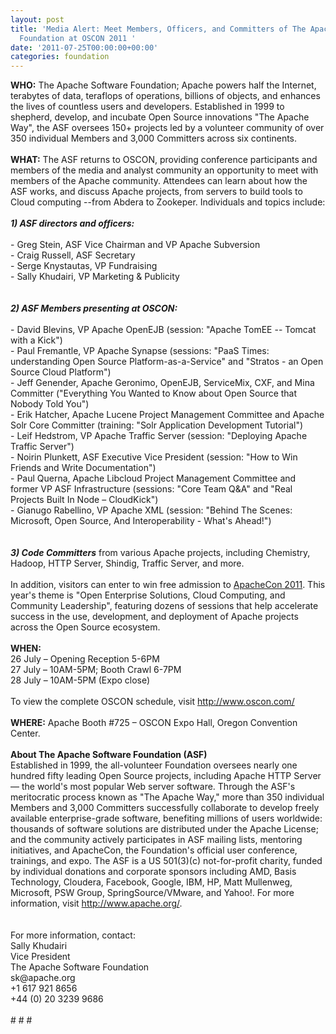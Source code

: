 ```yaml
---
layout: post
title: 'Media Alert: Meet Members, Officers, and Committers of The Apache Software
  Foundation at OSCON 2011 '
date: '2011-07-25T00:00:00+00:00'
categories: foundation
---
```

<div><b>WHO:</b> The Apache Software Foundation; Apache powers half the Internet, terabytes of data, teraflops of operations, billions of objects, and enhances the lives of countless users and developers. Established in 1999 to shepherd, develop, and incubate Open Source innovations &quot;The Apache Way&quot;, the ASF oversees 150+ projects led by a volunteer community of over 350 individual Members and 3,000 Committers across six continents.</div> 
  <div><br /></div> 
  <div><b>WHAT:</b> The ASF returns to OSCON, providing conference participants and members of the media and analyst community an opportunity to meet with members of the Apache community. Attendees can learn about how the ASF works, and discuss Apache projects, from servers to build tools to Cloud computing --from Abdera to Zookeper. Individuals and topics include:</div> 
  <div><br /></div> 
  <div><b><i>1) ASF directors and officers:</i></b></div> 
  <div><br /></div> 
  <div>- Greg Stein, ASF Vice Chairman and VP Apache Subversion</div> 
  <div>- Craig Russell, ASF Secretary</div> 
  <div>- Serge Knystautas, VP Fundraising</div> 
  <div>- Sally Khudairi, VP Marketing &amp; Publicity</div> 
  <div><br /></div> 
  <div><br /></div> 
  <div><b><i>2) ASF Members presenting at OSCON:</i></b></div> 
  <div><br /></div> 
  <div>- David Blevins, VP Apache OpenEJB (session: &quot;Apache TomEE -- Tomcat with a Kick&quot;)<br />- Paul Fremantle, VP Apache Synapse (sessions: &quot;PaaS Times: understanding Open Source Platform-as-a-Service&quot; and &quot;Stratos - an Open Source Cloud Platform&quot;)<br />- Jeff Genender, Apache Geronimo, OpenEJB, ServiceMix, CXF, and Mina Committer (&quot;Everything You Wanted to Know about Open Source that Nobody Told You&quot;)<br />- Erik Hatcher, Apache Lucene Project Management Committee and Apache Solr Core Committer (training: &quot;Solr Application Development Tutorial&quot;)<br />- Leif Hedstrom, VP Apache Traffic Server (session: &quot;Deploying Apache Traffic Server&quot;)<br />- Noirin Plunkett, ASF Executive Vice President (session: &quot;How to Win Friends and Write Documentation&quot;)</div> 
  <div>- Paul Querna, Apache Libcloud Project Management Committee and former VP ASF Infrastructure (sessions: &quot;Core Team Q&amp;A&quot; and &quot;Real Projects Built In Node – CloudKick&quot;)</div> 
  <div>- Gianugo Rabellino, VP Apache XML (session: &quot;Behind The Scenes: Microsoft, Open Source, And Interoperability - What's Ahead!&quot;)</div> 
  <div><br /></div> 
  <div><br /></div> 
  <div><b><i>3) Code Committers</i></b> from various Apache projects, including Chemistry, Hadoop, HTTP Server, Shindig, Traffic Server, and more.</div> 
  <div><br /></div> 
  <div>In addition, visitors can enter to win free admission to <a href="http://na11.apachecon.com/">ApacheCon 2011</a>. This year's theme is &quot;Open Enterprise Solutions, Cloud Computing, and Community Leadership&quot;, featuring dozens of sessions that help accelerate success in the use, development, and deployment of Apache projects across the Open Source ecosystem.</div> 
  <div><br /></div> 
  <div><b>WHEN:&nbsp;</b></div> 
  <div>26 July – Opening Reception 5-6PM</div> 
  <div>27 July – 10AM-5PM; Booth Crawl 6-7PM</div> 
  <div>28 July – 10AM-5PM (Expo close)</div> 
  <div><br /></div> 
  <div>To view the complete OSCON schedule, visit <a href="http://www.oscon.com/">http://www.oscon.com/</a></div> 
  <div><br /></div> 
  <div><b>WHERE:</b> Apache Booth #725 – OSCON Expo Hall, Oregon Convention Center.&nbsp;</div> 
  <div><br /></div> 
  <div><b>About The Apache Software Foundation (ASF)</b></div> 
  <div>Established in 1999, the all-volunteer Foundation oversees nearly one hundred fifty leading Open Source projects, including Apache HTTP Server — the world's most popular Web server software. Through the ASF's meritocratic process known as &quot;The Apache Way,&quot; more than 350 individual Members and 3,000 Committers successfully collaborate to develop freely available enterprise-grade software, benefiting millions of users worldwide: thousands of software solutions are distributed under the Apache License; and the community actively participates in ASF mailing lists, mentoring initiatives, and ApacheCon, the Foundation's official user conference, trainings, and expo. The ASF is a US 501(3)(c) not-for-profit charity, funded by individual donations and corporate sponsors including AMD, Basis Technology, Cloudera, Facebook, Google, IBM, HP, Matt Mullenweg, Microsoft, PSW Group, SpringSource/VMware, and Yahoo!. For more information, visit <a href="http://www.apache.org/">http://www.apache.org/</a>.</div> 
  <div><br /></div> 
  <div><br /></div> 
  <div>For more information, contact:</div> 
  <div>Sally Khudairi</div> 
  <div>Vice President</div> 
  <div>The Apache Software Foundation</div> 
  <div>sk@apache.org</div> 
  <div>+1 617 921 8656</div> 
  <div>+44 (0) 20 3239 9686&nbsp;</div> 
  <div><br /></div> 
  <div># # #</div>
